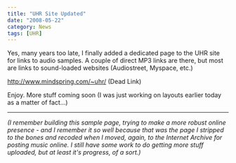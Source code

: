 ```yaml
---
title: "UHR Site Updated"
date: "2008-05-22"
category: News
tags: [UHR]
---
```


Yes, many years too late, I finally added a dedicated page to the UHR site for links to audio samples. A couple of direct MP3 links are there, but most are links to sound-loaded websites (Audiostreet, Myspace, etc.)

http://www.mindspring.com/~uhr/ (Dead Link)

Enjoy. More stuff coming soon (I was just working on layouts earlier today as a matter of fact...)

***

*(I remember building this sample page, trying to make a more robust online presence - and I remember it so well because that was the page I stripped to the bones and recoded when I moved, again, to the Internet Archive for posting music online. I still have some work to do getting more stuff uploaded, but at least it's progress, of a sort.)*
